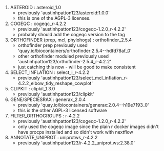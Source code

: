 1) ASTEROID : asteroid\_1.0  
    - previously 'austinhpatton123/asteroid:1.0.0'  
    - this is one of the AGPL-3 licenses. 
2) COGEQC : cogeqc\_r-4.2.2  
    - previously 'austinhpatton123/cogeqc-1.2.0_r-4.2.2'
    - probably should add the cogeqc version to the tag
3) ORTHOFINDER (prep, mcl, phylohogs) : orthofinder\_2.5.4  
    - orthofinder prep previously used 'quay.io/biocontainers/orthofinder:2.5.4--hdfd78af\_0'  
    - other orthofinder moduled previously used 'austinhpatton123/orthofinder-2.5.4\_r-4.2.2'  
    - just catching this now - will be good to make consistent  
4) SELECT\_INFLATION : select\_i\_r-4.2.2  
    - previously 'austinhpatton123/select\_mcl\_inflation\_r-4.2.2\_elbow\_tidy\_reshape\_cowplot'
5) CLIPKIT : clipkit\_1.3.0  
    - previously 'austinhpatton123/clipkit'
6) GENE/SPECIESRAX : generax\_2.0.4  
    - previously 'quay.io/biocontainers/generax:2.0.4--h19e7193\_0'
    - this is the other AGPL-3 licensed software
7) FILTER_ORTHOGROUPS : r-4.2.2  
    - previously 'austinhpatton123/cogeqc-1.2.0\_r-4.2.2'
    - only used the cogeqc image since the plain r docker images didn't have procps installed and so didn't work with nextflow
8) ANNOTATE\_UNIPROT : uniprotws\_r-4.2.2  
    - previously 'austinhpatton123/r-4.2.2\_uniprot.ws:2.38.0'